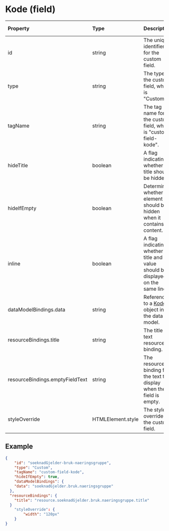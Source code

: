 # Kode (field)

| Property                        | Type              | Description                                                                            | Default value |
| :------------------------------ | :---------------- | :------------------------------------------------------------------------------------- | :------------ |
| id                              | string            | The unique identifier for the custom field.                                            |               |
| type                            | string            | The type of the custom field, which is "Custom".                                       |               |
| tagName                         | string            | The tag name for the custom field, which is "custom-field-kode".                       |               |
| hideTitle                       | boolean           | A flag indicating whether the title should be hidden.                                  | false         |
| hideIfEmpty                     | boolean           | Determines whether the element should be hidden when it contains no content.           | false         |
| inline                          | boolean           | A flag indicating whether the title and value should be displayed on the same line.    | false         |
| dataModelBindings.data          | string            | Reference to a [Kode](../../../classes/data-classes/Kode.js) object in the data model. |               |
| resourceBindings.title          | string            | The title text resource binding.                                                       |               |
| resourceBindings.emptyFieldText | string            | The resource binding for the text to display when the field is empty.                  |               |
| styleOverride                   | HTMLElement.style | The style override for the custom field.                                               |               |

## Example

```json
{
    "id": "soeknadGjelder-bruk-naeringsgruppe",
    "type": "Custom",
    "tagName": "custom-field-kode",
    "hideIfEmpty": true,
    "dataModelBindings": {
    "data": "soeknadGjelder.bruk.naeringsgruppe"
  },
  "resourceBindings": {
    "title": "resource.soeknadGjelder.bruk.naeringsgruppe.title"
  }
    "styleOverride": {
        "width": "120px"
    }
}
```
